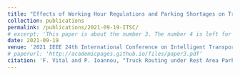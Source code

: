 ```yaml
---
title: "Effects of Working Hour Regulations and Parking Shortages on Truck Electrification"
collection: publications
permalink: /publications/2021-09-19-ITSC/
# excerpt: 'This paper is about the number 3. The number 4 is left for future work.'
date: 2021-09-19
venue: '2021 IEEE 24th International Conference on Intelligent Transportation Systems (ITSC) (Accepted)'
# paperurl: 'http://academicpages.github.io/files/paper3.pdf'
citation: 'F. Vital and P. Ioannou, "Truck Routing under Rest Area Parking Constraints," <i>2021 IEEE 24th International Conference on Intelligent Transportation Systems (ITSC)</i>, 2021 (Accepted)'
---
```

<!-- This paper is about the number 3. The number 4 is left for future work. -->

<!-- [Download paper here](http://academicpages.github.io/files/paper3.pdf) -->

<!-- Recommended citation: Your Name, You. (2015). "Paper Title Number 3." <i>Journal 1</i>. 1(3). -->